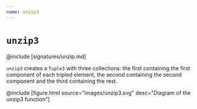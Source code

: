 ```yaml
---
name: unzip3
---
```


# `unzip3`

@include [signatures/unzip.md]

`unzip3` creates a `Tuple3` with three collections: the first containing the first component of each tripled element, the second containing the second component and the third containing the rest.

@include [figure.html source="images/unzip3.svg" desc="Diagram of the unzip3 function"]
